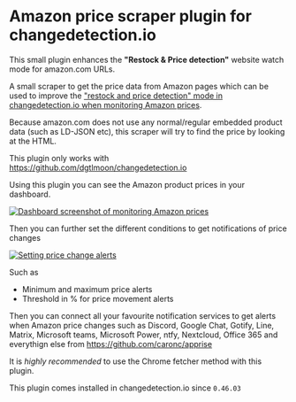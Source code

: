 # Amazon price scraper plugin for changedetection.io

This small plugin enhances the **"Restock & Price detection"** website watch mode for amazon.com URLs.

A small scraper to get the price data from Amazon pages which can be used to improve the ["restock and price detection" mode in changedetection.io when monitoring Amazon prices](https://changedetection.io).

Because amazon.com does not use any normal/regular embedded product data (such as LD-JSON etc), this scraper will try to find the price by looking at the HTML.

This plugin only works with https://github.com/dgtlmoon/changedetection.io

Using this plugin you can see the Amazon product prices in your dashboard.

[![Dashboard screenshot of monitoring Amazon prices](https://raw.githubusercontent.com/dgtlmoon/changedetection.io/master/docs/restock-overview.png)](https://changedetection.io)

Then you can further set the different conditions to get notifications of price changes

[![Setting price change alerts](https://raw.githubusercontent.com/dgtlmoon/changedetection.io/master/docs/restock-settings.png)](https://changedetection.io)

Such as

- Minimum and maximum price alerts
- Threshold in % for price movement alerts

Then you can connect all your favourite notification services to get alerts when Amazon price changes such as Discord, Google Chat, Gotify, Line, Matrix, Microsoft teams, Microsoft Power, ntfy, Nextcloud, Office 365 and everythign else from https://github.com/caronc/apprise

It is _highly recommended_ to use the Chrome fetcher method with this plugin.

This plugin comes installed in changedetection.io since `0.46.03`


